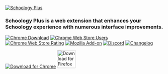 [![Schoology Plus](https://imgur.com/QdAPxXN.png)](https://chrome.google.com/webstore/detail/schoology-plus/fbfppoaockpecjpbdmldojdehdpepfef)

### Schoology Plus is a web extension that enhances your Schoology experience with numerous interface improvements.

[![Chrome Download](https://img.shields.io/chrome-web-store/v/fbfppoaockpecjpbdmldojdehdpepfef.svg?label=chrome%20download)](https://chrome.google.com/webstore/detail/schoology-plus/fbfppoaockpecjpbdmldojdehdpepfef)
[![Chrome Web Store Users](https://img.shields.io/chrome-web-store/users/fbfppoaockpecjpbdmldojdehdpepfef.svg)](https://chrome.google.com/webstore/detail/schoology-plus/fbfppoaockpecjpbdmldojdehdpepfef)
[![Chrome Web Store Rating](https://img.shields.io/chrome-web-store/rating/fbfppoaockpecjpbdmldojdehdpepfef.svg)](https://chrome.google.com/webstore/detail/schoology-plus/fbfppoaockpecjpbdmldojdehdpepfef)
[![Mozilla Add-on](https://img.shields.io/amo/v/schoology-plus?color=orange&label=firefox%20download)](https://addons.mozilla.org/en-US/firefox/addon/schoology-plus/)
[![Discord](https://img.shields.io/discord/526898202495025172.svg?color=7289da&label=discord)](https://aopell.github.io/SchoologyPlus/discord.html)
[![Changelog](https://img.shields.io/github/release/aopell/SchoologyPlus.svg?label=changelog&colorB=lightgrey)](https://aopell.me/SchoologyPlus/changelog)

[![Download for Chrome](https://developer.chrome.com/webstore/images/ChromeWebStore_Badge_v2_206x58.png)](https://chrome.google.com/webstore/detail/schoology-plus/fbfppoaockpecjpbdmldojdehdpepfef)
[<img src="https://imgur.com/hVupcaT.png" height="58" alt="Download for Firefox">](https://addons.mozilla.org/en-US/firefox/addon/schoology-plus/)
